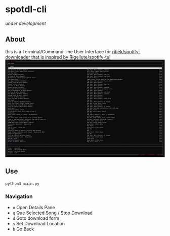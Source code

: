 # spotdl-cli

*under development*

## About

this is a Terminal/Command-line User Interface for [ritiek/spotify-downloader](https://github.com/ritiek/spotify-downloader) that is inspired by [Rigellute/spotify-tui](https://github.com/Rigellute/spotify-tui)
![Screenshot](/imgs/screenshot-1.png)

## Use

```
python3 main.py
```

### Navigation

 * `o` Open Details Pane
 * `q` Que Selected Song / Stop Download
 * `d` Goto download form
 * `s` Set Download Location
 * `b` Go Back



